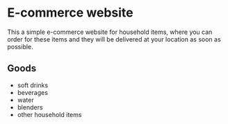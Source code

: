 # E-commerce website 

This a simple e-commerce website for household items, where you can order for these items and they will be delivered at your location as soon as possible.

## Goods 
* soft drinks
* beverages
* water
* blenders
* other household items


